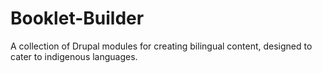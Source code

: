# Booklet-Builder
A collection of Drupal modules for creating bilingual content, designed to cater to indigenous languages.
